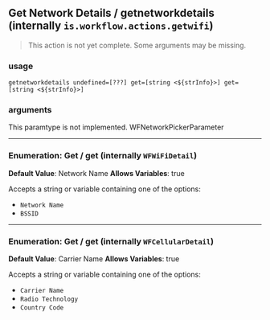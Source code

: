 
## Get Network Details / getnetworkdetails (internally `is.workflow.actions.getwifi`)

> This action is not yet complete. Some arguments may be missing.


### usage
`getnetworkdetails undefined=[???] get=[string <${strInfo}>] get=[string <${strInfo}>]`

### arguments
This paramtype is not implemented. WFNetworkPickerParameter

---

### Enumeration: Get / get (internally `WFWiFiDetail`)
**Default Value**: Network Name
**Allows Variables**: true


Accepts a string 
or variable
containing one of the options:

- `Network Name`
- `BSSID`

---

### Enumeration: Get / get (internally `WFCellularDetail`)
**Default Value**: Carrier Name
**Allows Variables**: true


Accepts a string 
or variable
containing one of the options:

- `Carrier Name`
- `Radio Technology`
- `Country Code`
